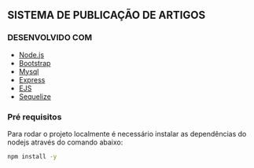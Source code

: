 ## SISTEMA DE PUBLICAÇÃO DE ARTIGOS 


### DESENVOLVIDO COM

* [Node.js](https://nodejs.org/en/)
* [Bootstrap](https://getbootstrap.com)
* [Mysql](https://www.mysql.com/)
* [Express](https://expressjs.com/)
* [EJS](https://ejs.co/)
* [Sequelize](https://sequelize.org/)


### Pré requisitos

Para rodar o projeto localmente é necessário instalar as dependências do nodejs através do comando abaixo:


  ```sh
  npm install -y
  ```



